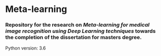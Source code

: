# Meta-learning


### Repository for the research on *Meta-learning for medical image recognition using Deep Learning techniques* towards the completion of the dissertation for masters degree.

Python version: 3.6 